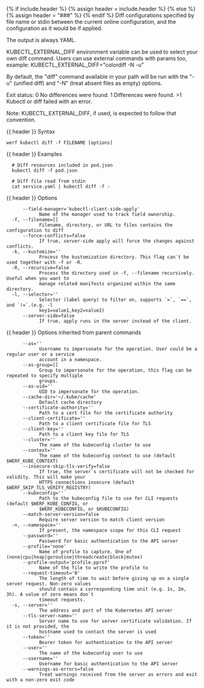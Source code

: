 {% if include.header %}
{% assign header = include.header %}
{% else %}
{% assign header = "###" %}
{% endif %}
Diff configurations specified by file name or stdin between the current online configuration, and the configuration as it would be if applied.

 The output is always YAML.

 KUBECTL_EXTERNAL_DIFF environment variable can be used to select your own diff command. Users can use external commands with params too, example: KUBECTL_EXTERNAL_DIFF=&#34;colordiff -N -u&#34;

 By default, the &#34;diff&#34; command available in your path will be run with the &#34;-u&#34; (unified diff) and &#34;-N&#34; (treat absent files as empty) options.

 Exit status: 0 No differences were found. 1 Differences were found. &gt;1 Kubectl or diff failed with an error.

 Note: KUBECTL_EXTERNAL_DIFF, if used, is expected to follow that convention.

{{ header }} Syntax

```shell
werf kubectl diff -f FILENAME [options]
```

{{ header }} Examples

```shell
  # Diff resources included in pod.json
  kubectl diff -f pod.json
  
  # Diff file read from stdin
  cat service.yaml | kubectl diff -f -
```

{{ header }} Options

```shell
      --field-manager='kubectl-client-side-apply'
            Name of the manager used to track field ownership.
  -f, --filename=[]
            Filename, directory, or URL to files contains the configuration to diff
      --force-conflicts=false
            If true, server-side apply will force the changes against conflicts.
  -k, --kustomize=''
            Process the kustomization directory. This flag can`t be used together with -f or -R.
  -R, --recursive=false
            Process the directory used in -f, --filename recursively. Useful when you want to       
            manage related manifests organized within the same directory.
  -l, --selector=''
            Selector (label query) to filter on, supports `=`, `==`, and `!=`.(e.g. -l              
            key1=value1,key2=value2)
      --server-side=false
            If true, apply runs in the server instead of the client.
```

{{ header }} Options inherited from parent commands

```shell
      --as=''
            Username to impersonate for the operation. User could be a regular user or a service    
            account in a namespace.
      --as-group=[]
            Group to impersonate for the operation, this flag can be repeated to specify multiple   
            groups.
      --as-uid=''
            UID to impersonate for the operation.
      --cache-dir='~/.kube/cache'
            Default cache directory
      --certificate-authority=''
            Path to a cert file for the certificate authority
      --client-certificate=''
            Path to a client certificate file for TLS
      --client-key=''
            Path to a client key file for TLS
      --cluster=''
            The name of the kubeconfig cluster to use
      --context=''
            The name of the kubeconfig context to use (default $WERF_KUBE_CONTEXT)
      --insecure-skip-tls-verify=false
            If true, the server`s certificate will not be checked for validity. This will make your 
            HTTPS connections insecure (default $WERF_SKIP_TLS_VERIFY_REGISTRY)
      --kubeconfig=''
            Path to the kubeconfig file to use for CLI requests (default $WERF_KUBE_CONFIG, or      
            $WERF_KUBECONFIG, or $KUBECONFIG)
      --match-server-version=false
            Require server version to match client version
  -n, --namespace=''
            If present, the namespace scope for this CLI request
      --password=''
            Password for basic authentication to the API server
      --profile='none'
            Name of profile to capture. One of (none|cpu|heap|goroutine|threadcreate|block|mutex)
      --profile-output='profile.pprof'
            Name of the file to write the profile to
      --request-timeout='0'
            The length of time to wait before giving up on a single server request. Non-zero values 
            should contain a corresponding time unit (e.g. 1s, 2m, 3h). A value of zero means don`t 
            timeout requests.
  -s, --server=''
            The address and port of the Kubernetes API server
      --tls-server-name=''
            Server name to use for server certificate validation. If it is not provided, the        
            hostname used to contact the server is used
      --token=''
            Bearer token for authentication to the API server
      --user=''
            The name of the kubeconfig user to use
      --username=''
            Username for basic authentication to the API server
      --warnings-as-errors=false
            Treat warnings received from the server as errors and exit with a non-zero exit code
```

